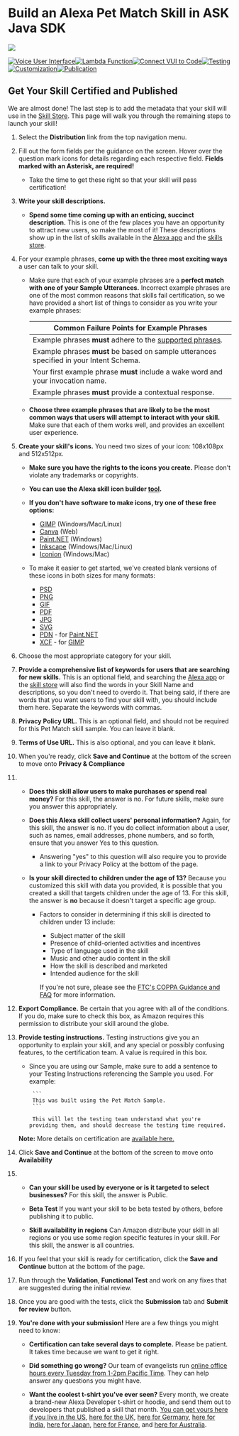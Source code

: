 # Build an Alexa Pet Match Skill in ASK Java SDK
<img src="https://m.media-amazon.com/images/G/01/mobile-apps/dex/alexa/alexa-skills-kit/tutorials/quiz-game/header._TTH_.png" />

[![Voice User Interface](https://m.media-amazon.com/images/G/01/mobile-apps/dex/alexa/alexa-skills-kit/tutorials/navigation/1-locked._TTH_.png)](./1-voice-user-interface.md)[![Lambda Function](https://m.media-amazon.com/images/G/01/mobile-apps/dex/alexa/alexa-skills-kit/tutorials/navigation/2-locked._TTH_.png)](./2-lambda-function.md)[![Connect VUI to Code](https://m.media-amazon.com/images/G/01/mobile-apps/dex/alexa/alexa-skills-kit/tutorials/navigation/3-locked._TTH_.png)](./3-connect-vui-to-code.md)[![Testing](https://m.media-amazon.com/images/G/01/mobile-apps/dex/alexa/alexa-skills-kit/tutorials/navigation/4-locked._TTH_.png)](./4-testing.md)[![Customization](https://m.media-amazon.com/images/G/01/mobile-apps/dex/alexa/alexa-skills-kit/tutorials/navigation/5-locked._TTH_.png)](./5-customization.md)[![Publication](https://m.media-amazon.com/images/G/01/mobile-apps/dex/alexa/alexa-skills-kit/tutorials/navigation/6-on._TTH_.png)](./6-publication.md)

## Get Your Skill Certified and Published

We are almost done!  The last step is to add the metadata that your skill will use in the [Skill Store](http://amazon.com/skills).  This page will walk you through the remaining steps to launch your skill!

1. Select the **Distribution** link  from the top navigation menu.

2. Fill out the form fields per the guidance on the screen. Hover over the question mark icons for details regarding each respective field. **Fields marked with an Asterisk, are required!**
	* Take the time to get these right so that your skill will pass certification!

3.  **Write your skill descriptions.**

       *  **Spend some time coming up with an enticing, succinct description.**  This is one of the few places you have an opportunity to attract new users, so make the most of it!  These descriptions show up in the list of skills available in the [Alexa app](http://alexa.amazon.com/spa/index.html#skills) and the [skills store](http://www.amazon.com/skills).

4.  For your example phrases, **come up with the three most exciting ways** a user can talk to your skill.

    *  Make sure that each of your example phrases are a **perfect match with one of your Sample Utterances.**  Incorrect example phrases are one of the most common reasons that skills fail certification, so we have provided a short list of things to consider as you write your example phrases:

       | Common Failure Points for Example Phrases |
       | ----------------------------------------- |
       | Example phrases **must** adhere to the [supported phrases](https://developer.amazon.com/public/solutions/alexa/alexa-skills-kit/docs/supported-phrases-to-begin-a-conversation?&sc_category=Owned&sc_channel=RD&sc_campaign=Evangelism2018&sc_publisher=github&sc_content=Survey&sc_detail=howto-nodejs-V2_GUI-6&sc_funnel=Convert&sc_country=WW&sc_medium=Owned_RD_Evangelism2018_github_Survey_howto-nodejs-V2_GUI-6_Convert_WW_beginnersdevs&sc_segment=beginnersdevs). |
       | Example phrases **must** be based on sample utterances specified in your Intent Schema. |
       | Your first example phrase **must** include a wake word and your invocation name. |
       | Example phrases **must** provide a contextual response. |

    *  **Choose three example phrases that are likely to be the most common ways that users will attempt to interact with your skill.**  Make sure that each of them works well, and provides an excellent user experience.

5.  **Create your skill's icons.**  You need two sizes of your icon: 108x108px and 512x512px.

    *  **Make sure you have the rights to the icons you create.** Please don't violate any trademarks or copyrights.
    *  **You can use the Alexa skill icon builder [tool](https://developer.amazon.com/docs/tools/icon-builder.html).**
    *  **If you don't have software to make icons, try one of these free options:**

       *  [GIMP](https://www.gimp.org/) (Windows/Mac/Linux)
       *  [Canva](https://www.canva.com/) (Web)
       *  [Paint.NET](http://www.getpaint.net/index.html) (Windows)
       *  [Inkscape](http://inkscape.org) (Windows/Mac/Linux)
       *  [Iconion](http://iconion.com/) (Windows/Mac)

    *  To make it easier to get started, we've created blank versions of these icons in both sizes for many formats:

       *  [PSD](https://m.media-amazon.com/images/G/01/mobile-apps/dex/alexa/alexa-skills-kit/tutorials/general/icon-templates/psd._TTH_.zip)
       *  [PNG](https://m.media-amazon.com/images/G/01/mobile-apps/dex/alexa/alexa-skills-kit/tutorials/general/icon-templates/png._TTH_.zip)
       *  [GIF](https://m.media-amazon.com/images/G/01/mobile-apps/dex/alexa/alexa-skills-kit/tutorials/general/icon-templates/gif._TTH_.zip)
       *  [PDF](https://m.media-amazon.com/images/G/01/mobile-apps/dex/alexa/alexa-skills-kit/tutorials/general/icon-templates/pdf._TTH_.zip)
       *  [JPG](https://m.media-amazon.com/images/G/01/mobile-apps/dex/alexa/alexa-skills-kit/tutorials/general/icon-templates/jpg._TTH_.zip)
       *  [SVG](https://m.media-amazon.com/images/G/01/mobile-apps/dex/alexa/alexa-skills-kit/tutorials/general/icon-templates/svg._TTH_.zip)
       *  [PDN](https://m.media-amazon.com/images/G/01/mobile-apps/dex/alexa/alexa-skills-kit/tutorials/general/icon-templates/pdn._TTH_.zip) - for [Paint.NET](http://www.getpaint.net/index.html)
       *  [XCF](https://m.media-amazon.com/images/G/01/mobile-apps/dex/alexa/alexa-skills-kit/tutorials/general/icon-templates/xcf._TTH_.zip) - for [GIMP](https://www.gimp.org/)

6. Choose the most appropriate category for your skill.

7.  **Provide a comprehensive list of keywords for users that are searching for new skills.**  This is an optional field, and searching the [Alexa app](http://alexa.amazon.com) or the [skill store](http://www.amazon.com/skills) will also find the words in your Skill Name and descriptions, so you don't need to overdo it.  That being said, if there are words that you want users to find your skill with, you should include them here.  Separate the keywords with commas.

8. **Privacy Policy URL.** This is an optional field, and should not be required for this Pet Match skill sample.  You can leave it blank.

9. **Terms of Use URL.** This is also optional, and you can leave it blank.

10. When you're ready, click **Save and Continue** at the bottom of the screen to move onto **Privacy & Compliance**

11. *  **Does this skill allow users to make purchases or spend real money?** For this skill, the answer is no.  For future skills, make sure you answer this appropriately.

    *  **Does this Alexa skill collect users' personal information?** Again, for this skill, the answer is no.  If you do collect information about a user, such as names, email addresses, phone numbers, and so forth, ensure that you answer Yes to this question.
        *  Answering "yes" to this question will also require you to provide a link to your Privacy Policy at the bottom of the page.

    *  **Is your skill directed to children under the age of 13?** Because you customized this skill with data you provided, it is possible that you created a skill that targets children under the age of 13.  For this skill, the answer is **no** because it doesn't target a specific age group.
        * Factors to consider in determining if this skill is directed to children under 13 include:
            * Subject matter of the skill
            * Presence of child-oriented activities and incentives
            * Type of language used in the skill
            * Music and other audio content in the skill
            * How the skill is described and marketed
            * Intended audience for the skill

            If you're not sure, please see the [FTC's COPPA Guidance and FAQ](https://www.ftc.gov/tips-advice/business-center/guidance/complying-coppa-frequently-asked-questions) for more information.

12.  **Export Compliance.** Be certain that you agree with all of the conditions.  If you do, make sure to check this box, as Amazon requires this permission to distribute your skill around the globe.

13. **Provide testing instructions.** Testing instructions give you an opportunity to explain your skill, and any special or possibly confusing features, to the certification team.  A value is required in this box.

	* Since you are using our Sample, make sure to add a sentence to your Testing Instructions referencing the Sample you used. For example:

           ```
           This was built using the Pet Match Sample.
           ```

           This will let the testing team understand what you're providing them, and should decrease the testing time required.

	**Note:** More details on certification are [available here.](https://alexa.design/certification)

14. Click **Save and Continue** at the bottom of the screen to move onto **Availability**

15. *  **Can your skill be used by everyone or is it targeted to select businesses?** For this skill, the answer is Public.

    *  **Beta Test** If you want your skill to be beta tested by others, before publishing it to public.

    *  **Skill availability in regions** Can Amazon distribute your skill in all regions or you use some region specific features in your skill. For this skill, the answer is all countries.

16. If you feel that your skill is ready for certification, click the **Save and Continue** button at the bottom of the page.

17. Run through the **Validation**, **Functional Test** and work on any fixes that are suggested during the initial review.

18. Once you are good with the tests, click the **Submission** tab and **Submit for review** button.

19. **You're done with your submission!**  Here are a few things you might need to know:

    *  **Certification can take several days to complete.** Please be patient.  It takes time because we want to get it right.

    *  **Did something go wrong?** Our team of evangelists run [online office hours every Tuesday from 1-2pm Pacific Time](https://alexa.design/officehours).  They can help answer any questions you might have.

    *  **Want the coolest t-shirt you've ever seen?** Every month, we create a brand-new Alexa Developer t-shirt or hoodie, and send them out to developers that published a skill that month.  [You can get yours here if you live in the US](https://developer.amazon.com/alexa-skills-kit/alexa-developer-skill-promotion?&sc_category=Owned&sc_channel=RD&sc_campaign=Evangelism2018&sc_publisher=github&sc_content=Survey&sc_detail=fact-nodejs-V2_GUI-6&sc_funnel=Convert&sc_country=WW&sc_medium=Owned_RD_Evangelism2018_github_Survey_fact-nodejs-V2_GUI-6_Convert_WW_beginnersdevs&sc_segment=beginnersdevs), [here for the UK](https://developer.amazon.com/en-gb/alexa-skills-kit/alexa-developer-skill-promotion?&sc_category=Owned&sc_channel=RD&sc_campaign=Evangelism2018&sc_publisher=github&sc_content=Survey&sc_detail=fact-nodejs-V2_GUI-6&sc_funnel=Convert&sc_country=WW&sc_medium=Owned_RD_Evangelism2018_github_Survey_fact-nodejs-V2_GUI-6_Convert_WW_beginnersdevs&sc_segment=beginnersdevs), [here for Germany](https://developer.amazon.com/de-de/alexa-skills-kit/alexa-developer-skill-promotion?&sc_category=Owned&sc_channel=RD&sc_campaign=Evangelism2018&sc_publisher=github&sc_content=Survey&sc_detail=fact-nodejs-V2_GUI-6&sc_funnel=Convert&sc_country=WW&sc_medium=Owned_RD_Evangelism2018_github_Survey_fact-nodejs-V2_GUI-6_Convert_WW_beginnersdevs&sc_segment=beginnersdevs), [here for India](https://developer.amazon.com/alexa-skills-kit/alexa-developer-skill-promotion-india?&sc_category=Owned&sc_channel=RD&sc_campaign=Evangelism2018&sc_publisher=github&sc_content=Survey&sc_detail=fact-nodejs-V2_GUI-6&sc_funnel=Convert&sc_country=WW&sc_medium=Owned_RD_Evangelism2018_github_Survey_fact-nodejs-V2_GUI-6_Convert_WW_beginnersdevs&sc_segment=beginnersdevs), [here for Japan](https://developer.amazon.com/ja/alexa-skills-kit/alexa-developer-skill-promotion?&sc_category=Owned&sc_channel=RD&sc_campaign=Evangelism2018&sc_publisher=github&sc_content=Survey&sc_detail=fact-nodejs-V2_GUI-6&sc_funnel=Convert&sc_country=WW&sc_medium=Owned_RD_Evangelism2018_github_Survey_fact-nodejs-V2_GUI-6_Convert_WW_beginnersdevs&sc_segment=beginnersdevs), [here for France](https://developer.amazon.com/fr/alexa-skills-kit/alexa-developer-skill-promotion?&sc_category=Owned&sc_channel=RD&sc_campaign=Evangelism2018&sc_publisher=github&sc_content=Survey&sc_detail=fact-nodejs-V2_GUI-6&sc_funnel=Convert&sc_country=WW&sc_medium=Owned_RD_Evangelism2018_github_Survey_fact-nodejs-V2_GUI-6_Convert_WW_beginnersdevs&sc_segment=beginnersdevs), and [here for Australia](https://developer.amazon.com/anz/alexa-skills-kit/alexa-developer-skill-promotion?&sc_category=Owned&sc_channel=RD&sc_campaign=Evangelism2018&sc_publisher=github&sc_content=Survey&sc_detail=fact-nodejs-V2_GUI-6&sc_funnel=Convert&sc_country=WW&sc_medium=Owned_RD_Evangelism2018_github_Survey_fact-nodejs-V2_GUI-6_Convert_WW_beginnersdevs&sc_segment=beginnersdevs).


